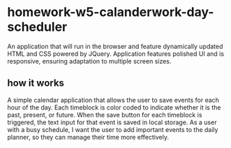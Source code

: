 # homework-w5-calanderwork-day-scheduler


An application that will run in the browser and feature dynamically updated HTML and CSS powered by JQuery. Application features polished UI and is responsive, ensuring adaptation to multiple screen sizes.

## how it works

A simple calendar application that allows the user to save events for each hour of the day. Each timeblock is color coded to indicate whether it is the past, present, or future. When the save button for each timeblock is triggered, the text input for that event is saved in local storage. As a user with a busy schedule, I want the user to add important events to the daily planner, so they can manage their time more effectively.
